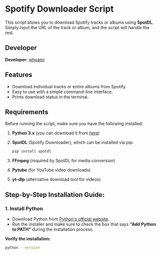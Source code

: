 # Spotify Downloader Script

This script allows you to download Spotify tracks or albums using **SpotDL**. Simply input the URL of the track or album, and the script will handle the rest.

## Developer

**Developer:** [whoami](https://github.com/whoami)

## Features

- Download individual tracks or entire albums from Spotify.
- Easy to use with a simple command-line interface.
- Prints download status in the terminal.

## Requirements

Before running the script, make sure you have the following installed:

1. **Python 3.x** (you can download it from [here](https://www.python.org/downloads/))
2. **SpotDL** (Spotify Downloader), which can be installed via pip:
    ```bash
    pip install spotdl
    ```

3. **FFmpeg** (required by SpotDL for media conversion)
4. **Pytube** (for YouTube video downloads)
5. **yt-dlp** (alternative download tool for videos)

## Step-by-Step Installation Guide:

### 1. Install Python
- Download Python from [Python's official website](https://www.python.org/downloads/).
- Run the installer and make sure to check the box that says **"Add Python to PATH"** during the installation process.

**Verify the installation:**
```bash
python --version
